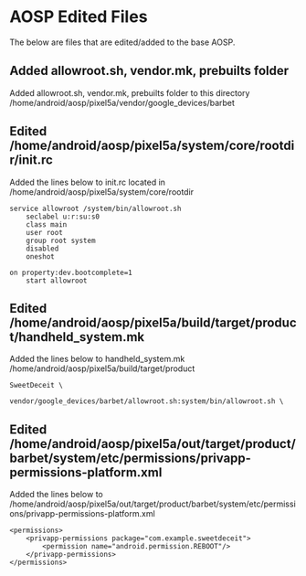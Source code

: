 # AOSP Edited Files

The below are files that are edited/added to the base AOSP.

## Added allowroot.sh, vendor.mk, prebuilts folder

Added allowroot.sh, vendor.mk, prebuilts folder to this directory /home/android/aosp/pixel5a/vendor/google_devices/barbet

## Edited /home/android/aosp/pixel5a/system/core/rootdir/init.rc

Added the lines below to init.rc located in /home/android/aosp/pixel5a/system/core/rootdir
```
service allowroot /system/bin/allowroot.sh
    seclabel u:r:su:s0
    class main
    user root
    group root system
    disabled
    oneshot

on property:dev.bootcomplete=1
    start allowroot
``` 

## Edited /home/android/aosp/pixel5a/build/target/product/handheld_system.mk

Added the lines below to handheld_system.mk /home/android/aosp/pixel5a/build/target/product
```
SweetDeceit \

vendor/google_devices/barbet/allowroot.sh:system/bin/allowroot.sh \
```

## Edited /home/android/aosp/pixel5a/out/target/product/barbet/system/etc/permissions/privapp-permissions-platform.xml

Added the lines below to /home/android/aosp/pixel5a/out/target/product/barbet/system/etc/permissions/privapp-permissions-platform.xml
```
<permissions>
    <privapp-permissions package="com.example.sweetdeceit">
        <permission name="android.permission.REBOOT"/>
    </privapp-permissions>
</permissions>
```
